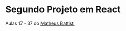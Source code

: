 <h1> Segundo Projeto em React </h1>

<p> Aulas 17 - 37 do <a href='https://www.youtube.com/@MatheusBattisti' target='_blank'>Matheus Battisti </a> </p>
